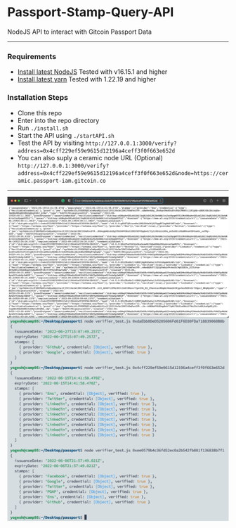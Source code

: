 # Passport-Stamp-Query-API

NodeJS API to interact with Gitcoin Passport Data<br>
<hr>

### Requirements
- [Install latest NodeJS](https://nodejs.org/en/) Tested with v16.15.1 and higher
- [Install latest yarn](https://classic.yarnpkg.com/lang/en/docs/install) Tested with 1.22.19 and higher

### Installation Steps
- Clone this repo 
- Enter into the repo directory
- Run `./install.sh`
- Start the API using `./startAPI.sh`
- Test the API by visiting
	`http://127.0.0.1:3000/verify?address=0x4cff229ef59e9615d12196a4ceff3f0f663e652d`
- You can also suply a ceramic node URL (Optional)
	`http://127.0.0.1:3000/verify?address=0x4cff229ef59e9615d12196a4ceff3f0f663e652d&node=https://ceramic.passport-iam.gitcoin.co`

<hr>
<img src="man/figures/screen.png"  align="center"/>
<img src="man/figures/sample_output.png"  align="center"/>
